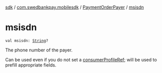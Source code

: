 [sdk](../../index.md) / [com.swedbankpay.mobilesdk](../index.md) / [PaymentOrderPayer](index.md) / [msisdn](./msisdn.md)

# msisdn

`val msisdn: `[`String`](https://kotlinlang.org/api/latest/jvm/stdlib/kotlin/-string/index.html)`?`

The phone number of the payer.

Can be used even if you do not set a [consumerProfileRef](consumer-profile-ref.md); will be used to prefill
appropriate fields.

